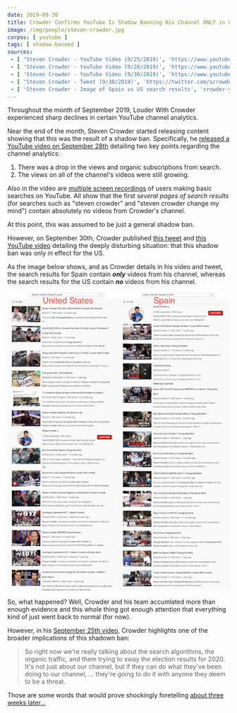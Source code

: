 ```yaml
---
date: 2019-09-30
title: Crowder Confirms YouTube Is Shadow Banning His Channel ONLY in United States
image: /img/people/steven-crowder.jpg
corpos: [ youtube ]
tags: [ shadow-banned ]
sources:
 - [ 'Steven Crowder - YouTube Video (9/25/2019)', 'https://www.youtube.com/watch?v=CTCZuy4gMho' ]
 - [ 'Steven Crowder - YouTube Video (9/28/2019)', 'https://www.youtube.com/watch?v=BKDeOybpV08' ]
 - [ 'Steven Crowder - YouTube Video (9/30/2019)', 'https://www.youtube.com/watch?v=KBPXe09Ca-s' ]
 - [ 'Steven Crowder - Tweet (9/30/2019)', 'https://twitter.com/scrowder/status/1178838444799352833' ]
 - [ 'Steven Crowder - Image of Spain vs US search results', 'crowder-youtube-shadow-ban.jpg' ]
---
```


Throughout the month of September 2019, Louder With Crowder experienced sharp declines in certain YouTube channel analytics.

Near the end of the month, Steven Crowder started releasing content showing that this was the result of a shadow ban.
Specifically, he [released a YouTube video on September 28th](https://www.youtube.com/watch?v=BKDeOybpV08) detailing two key points regarding the channel analytics:
1. There was a drop in the views and organic subscriptions from search.
2. The views on all of the channel's videos were still growing.

Also in the video are [multiple screen recordings](https://youtu.be/BKDeOybpV08?t=202) of users making basic searches on YouTube.
All show that the first _several pages of search results_ (for searches such as "steven crowder" and "steven crowder change my mind") contain absolutely no videos from Crowder's channel.

At this point, this was assumed to be just a general shadow ban.

However, on September 30th, Crowder published [this tweet](https://twitter.com/scrowder/status/1178837180514353152) and [this YouTube video](https://www.youtube.com/watch?v=KBPXe09Ca-s) detailing the deeply disturbing situation:
that this shadow ban was only in effect for the US.

As the image below shows, and as Crowder details in his video and tweet, the search results for Spain contain _**only**_ videos from his channel, whereas the search results for the US contain _**no**_ videos from his channel.

[![Crowder Search Results in US vs Spain](crowder-youtube-shadow-ban.jpg)](crowder-youtube-shadow-ban.jpg)

So, what happened?
Well, Crowder and his team accumlated more than enough evidence and this whole thing got enough attention that everything kind of just went back to normal (for now).

However, in his [September 25th video](https://www.youtube.com/watch?v=CTCZuy4gMho), Crowder highlights one of the broader implications of this shadown ban:
> So right now we're really talking about the search algorithms, the organic traffic, and them trying to sway the election results for 2020.
> It's not just about our channel, but if they can do what they've been doing to our channel, ... they're going to do it with anyone they deem to be a threat.

Those are some words that would prove shockingly foretelling [about three weeks later...](/e/youtube-gets-caught-shadow-banning-tulsi-gabbard-in-the-us/)
